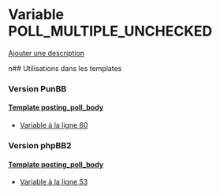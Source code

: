 # Variable POLL_MULTIPLE_UNCHECKED
[Ajouter une description](https://fa-tvars.appspot.com/POLL_MULTIPLE_UNCHECKED)

n## Utilisations dans les templates

### Version PunBB

#### [Template posting_poll_body](punbb/posting_poll_body.md)
* [Variable à la ligne 60](../punbb/posting_poll_body.tpl#L60)

### Version phpBB2

#### [Template posting_poll_body](subsilver/posting_poll_body.md)
* [Variable à la ligne 53](../subsilver/posting_poll_body.tpl#L53)